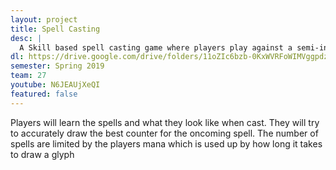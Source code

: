 ```yaml
---
layout: project
title: Spell Casting
desc: |
  A Skill based spell casting game where players play against a semi-intelligent AI. Players will counter and cast spells by drawing them with the Oculus Touch controllers.
dl: https://drive.google.com/drive/folders/11oZIc6bzb-0KxWVRFoWIMVggpdzMlh2S?usp=sharing
semester: Spring 2019
team: 27
youtube: N6JEAUjXeQI
featured: false
---
```

Players will learn the spells and what they look like when cast. They will try to accurately draw the best counter for the oncoming spell. The number of spells are limited by the players mana which is used up by how long it takes to draw a glyph
